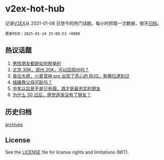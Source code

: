# v2ex-hot-hub

 记录[V2EX](https://www.v2ex.com/)从 2021-01-06 日至今的热门话题。每小时抓取一次数据，按天[归档](archives)。

`更新时间：2025-01-14 15:09:53 +0800`

## 热议话题

1. [男性朋友都是如何脱单的](https://www.v2ex.com/t/1104885)
1. [北京 30K，郑州 20K，可以回郑州吗？](https://www.v2ex.com/t/1104949)
1. [各位大佬，小爱音响 pro 出现了恶心的 BUG，有哪位遇到过](https://www.v2ex.com/t/1104864)
1. [结婚靠父母可耻吗？](https://www.v2ex.com/t/1104890)
1. [中年以后是不是只有烟，酒才是最忠实的朋友](https://www.v2ex.com/t/1104727)
1. [为什么 30 过后，感觉逐渐没有了朋友？](https://www.v2ex.com/t/1104872)

## 历史归档

[archives](archives)

## License

See the [LICENSE](LICENSE) file for license rights and limitations (MIT).
